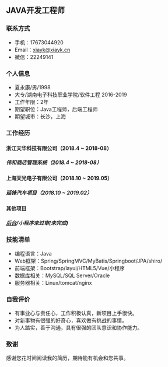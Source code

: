 ## JAVA开发工程师
### 联系方式
- 手机：17673044920
- Email：xiayk@xiayk.cn
- 微信：22249141 

### 个人信息
 - 夏永康/男/1998 
 - 大专/湖南电子科技职业学院/软件工程 2016-2019
 - 工作年限：2年
 - 期望职位：Java工程师，后端工程师
 - 期望城市：长沙，上海

### 工作经历
#### 浙江天华科技有限公司（2018.4 ~ 2018-08）
##### 伟和商店管理系统（2018.4 ~ 2018-08）


#### 上海天光电子有限公司（2018.10 ~ 2019.05）
##### 延锋汽车项目（2018.10 ~ 2019.02）   

#### 其他项目
##### [后台](https://xiayk.cc)/小程序未过审(未完成)

### 技能清单
- 编程语言：Java
- Web框架：Spring/SpringMVC/MyBatis/Springboot/JPA/shiro/
- 前端框架：Bootstrap/layui/HTML5/Vue/小程序
- 数据库相关：MySQL/SQL Server/Oracle
- 服务器相关：Linux/tomcat/nginx

### 自我评价
- 有事业心与责任心，工作积极认真，新项目上手很快。
- 对新事物有很强的好奇心，喜欢做有挑战的事情。
- 为人踏实，善于沟通，具有很强的团队意识和协作能力。
### 致谢
感谢您花时间阅读我的简历，期待能有机会和您共事。